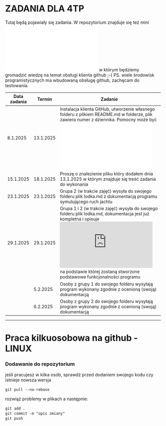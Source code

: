 # ZADANIA DLA 4TP

Tutaj będą pojawiały się zadania.
W repozytorium znajduje się też mini ![podręcznik](github_klient.pdf) w którym będziemy gromadzić wiedzę na temat obsługi klienta github ;-)
PS. wiele środowisk programistycznych ma wbudowaną obsługę github, zachęcam do testowania.

| Data zadania | Termin    |  Zadanie                                                                        |
|--------------|-----------|--------------------------------------------------------------------------------|
| 8.1.2025     | 13.1.2025 | Instalacja klienta GitHub, utworzenie własnego folderu z plikiem README.md w folderze, plik zawiera numer z dziennika. Pomocny może być ![podręcznik](github_klient.pdf)  |
| 15.1.2025    | 18.1.2025 | Proszę o znalezienie pliku który dodałem dnia 13.1.2025 w którym znajduje się treść zadania do wykonania |
| 23.1.2025    | 23.1.2025 | Grupa 2 (w trakcie zajęć) wysyła do swojego folderu plik lodka.md z dokumentacją programu symulującego ruch jachtu |
| 29.1.2025    | 29.1.2025 | Grupa 1 i 2 (w trakcie zajęć) wysyła do swojego folderu plik lodka.md, dokumentacja jest już kompletna i opisuje ![specyfikacje funkcjonalną](https://github.com/marcin-filipiak/notatki_na_zajecia/blob/main/dokumentowanie_aplikacji/specyfikacja_funkcjonalna.md) na podstawie której zostaną stworzone podstawowe funkcjonalności programu |
|     | 5.2.2025 | Osoby z grupy 1 do swojego folderu wysyłają program wykonany zgodnie z ocenioną (swoją) dokumentacją |
|     | 6.2.2025 | Osoby z grupy 2 do swojego folderu wysyłają program wykonany zgodnie z ocenioną (swoją) dokumentacją |


---

# Praca kilkuosobowa na github - LINUX

### Dodawanie do repozytorium 

jeśli pracujesz w kilka osób, sprawdź przed dodaniem swojego kodu czy istnieje nowsza wersja

```
git pull --no-rebase
```

rozwiąż problemy w plikach a następnie:

```
git add .
git commit -m "opis zmiany"
git push
```
